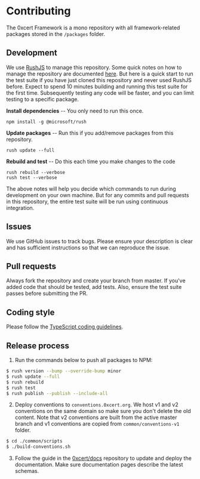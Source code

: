 # Contributing

The 0xcert Framework is a mono repository with all framework-related packages stored in the `/packages` folder.

## Development

We use [RushJS](https://rushjs.io) to manage this repository. Some quick notes on how to manage the repository are documented [here](https://gist.github.com/xpepermint/eecfc6ad6cd7c9f5dcda381aa255738d). But here is a quick start to run the test suite if you have just cloned this repository and never used RushJS before. Expect to spend 10 minutes building and running this test suite for the first time. Subsequently testing any code will be faster, and you can limit testing to a specific package.

**Install dependencies** -- You only need to run this once.

```
npm install -g @microsoft/rush
```

**Update packages** -- Run this if you add/remove packages from this repository.

```
rush update --full
```

**Rebuild and test** -- Do this each time you make changes to the code

```
rush rebuild --verbose
rush test --verbose
```

The above notes will help you decide which commands to run during development on your own machine. But for any commits and pull requests in this repository, the entire test suite will be run using continuous integration.

## Issues

We use GitHub issues to track bugs. Please ensure your description is clear and has sufficient instructions so that we can reproduce the issue.

## Pull requests

Always fork the repository and create your branch from master. If you've added code that should be tested, add tests. Also, ensure the test suite passes before submitting the PR.

## Coding style

Please follow the [TypeScript coding guidelines](https://github.com/Microsoft/TypeScript/wiki/Coding-guidelines).

## Release process

1. Run the commands below to push all packages to NPM:

```sh
$ rush version --bump --override-bump minor
$ rush update --full
$ rush rebuild
$ rush test
$ rush publish --publish --include-all
```

2. Deploy conventions to `conventions.0xcert.org`. We host v1 and v2 conventions on the same domain so make sure you don't delete the old content. Note that v2 conventions are built from the active master branch and v1 conventions are copied from `common/conventions-v1` folder.

```sh
$ cd ./common/scripts
$ ./build-conventions.sh
```

3. Follow the guide in the [0xcert/docs](https://github.com/0xcert/docs/blob/master/CONTRIBUTING.md) repository to update and deploy the documentation. Make sure documentation pages describe the latest schemas.

